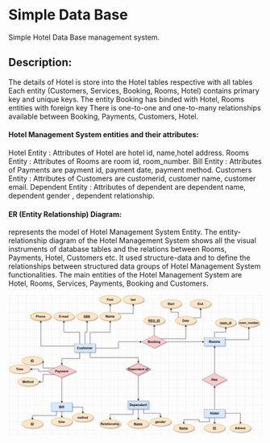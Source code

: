 # Simple Data Base
Simple Hotel Data Base management system.

## Description:
The details of Hotel is store into the Hotel tables respective with all tables
Each entity (Customers, Services, Booking, Rooms, Hotel) contains primary key and unique keys. 
The entity Booking has binded with Hotel, Rooms entities with foreign key
There is one-to-one and one-to-many relationships available between Booking, Payments, Customers, Hotel.

#### Hotel Management System entities and their attributes:
Hotel Entity : Attributes of Hotel are hotel id, name,hotel address.
Rooms Entity : Attributes of Rooms are room id, room_number.
Bill Entity : Attributes of Payments are payment id, payment date, payment method.
Customers Entity : Attributes of Customers are customerid, customer name, customer email.
Dependent Entity : Attributes of dependent are  dependent name, dependent gender , dependent relationship.

#### ER (Entity Relationship) Diagram:
represents the model of Hotel Management System Entity. The entity-relationship diagram of the Hotel Management System shows all the visual instruments of database tables and the relations between Rooms, Payments, Hotel, Customers etc. It used structure-data and to define the relationships between structured data groups of Hotel Management System functionalities. The main entities of the Hotel Management System are Hotel, Rooms, Services, Payments, Booking and Customers.

<img src="SimpleHotelDiagram.jpg">


